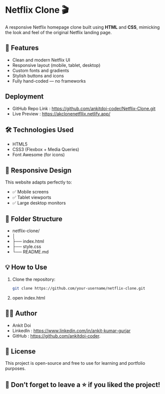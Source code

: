 # Netflix Clone 🎬

A responsive Netflix homepage clone built using **HTML** and **CSS**, mimicking the look and feel of the original Netflix landing page.

## 🚀 Features

- Clean and modern Netflix UI
- Responsive layout (mobile, tablet, desktop)
- Custom fonts and gradients
- Stylish buttons and icons
- Fully hand-coded — no frameworks


## Deployment
- GitHub Repo Link : https://github.com/ankitdoi-coder/Netflix-Clone.git
- Live Preview : https://akclonenetfllix.netlify.app/
## 🛠️ Technologies Used

- HTML5
- CSS3 (Flexbox + Media Queries)
- Font Awesome (for icons)

## 📱 Responsive Design

This website adapts perfectly to:

- ✅ Mobile screens  
- ✅ Tablet viewports  
- ✅ Large desktop monitors  

## 📁 Folder Structure
- netflix-clone/
- │
- ├── index.html
- ├── style.css
- └── README.md

## 💡 How to Use

1. Clone the repository:
   ```bash
   git clone https://github.com/your-username/netflix-clone.git
2. open index.html

## 🧑‍💻 Author
- Ankit Doi
- LinkedIn : https://www.linkedin.com/in/ankit-kumar-gurjar
- GitHub : https://github.com/ankitdoi-coder.

## 📜 License
This project is open-source and free to use for learning and portfolio purposes.


## 🌟 Don’t forget to leave a ⭐ if you liked the project!

   
